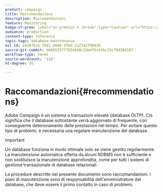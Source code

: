 ```yaml
---
product: campaign
title: Raccomandazioni
description: Raccomandazioni
feature: Monitoring
badge-v7-prem: label="on-premise e ibrido" type="Caution" url="https://experienceleague.adobe.com/docs/campaign-classic/using/installing-campaign-classic/architecture-and-hosting-models/hosting-models-lp/hosting-models.html?lang=it" tooltip="Applicabile solo alle distribuzioni on-premise e ibride"
audience: production
content-type: reference
topic-tags: database-maintenance
exl-id: e458f6cb-f6d1-4688-9f6d-2a27a2f90829
source-git-commit: b666535f7f82d1b8c2da4fbce1bc25cf8d39d187
workflow-type: tm+mt
source-wordcount: '115'
ht-degree: 3%

---
```


# Raccomandazioni{#recommendations}



Adobe Campaign è un sistema a transazioni elevate (database OLTP). Ciò significa che il database sottostante verrà aggiornato di frequente, con conseguente deterioramento delle prestazioni nel tempo. Per evitare questo tipo di problemi, è necessaria una regolare manutenzione del database.

>[!IMPORTANT]
>
>Un database funziona in modo ottimale solo se viene gestito regolarmente. La manutenzione automatica offerta da alcuni RDBMS non è sufficiente e non sostituisce la manutenzione approfondita, come per tutti i sistemi di gestione transazionale di database relazionali.
>  
>Le procedure descritte nel presente documento sono raccomandazioni. I piani di manutenzione sono di responsabilità dell&#39;amministratore del database, che deve essere il primo contatto in caso di problemi.
